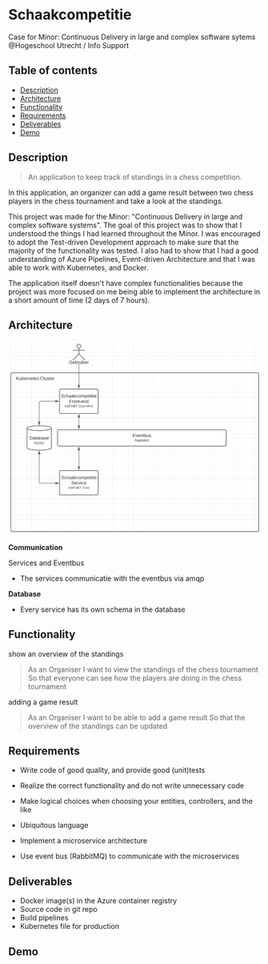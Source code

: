 # Schaakcompetitie 

Case for Minor: Continuous Delivery in large and complex software sytems @Hogeschool Utrecht / Info Support

## Table of contents
* [Description](#description)
* [Architecture](#Architecture)
* [Functionality](#functionality)
* [Requirements](#requirements)
* [Deliverables](#deliverables)
* [Demo](#demo)

## Description

> An application to keep track of standings in a chess competition. 

In this application, an organizer can add a game result between two chess players in the chess tournament and take a look at the standings.


This project was made for the Minor: "Continuous Delivery in large and complex software systems". The goal of this project was to show that I understood the things I had learned throughout the Minor. I was encouraged to adopt the Test-driven Development approach to make sure that the majority of the functionality was tested. I also had to show that I had a good understanding of Azure Pipelines, Event-driven Architecture and that I was able to work with Kubernetes, and Docker.

The application itself doesn't have complex functionalities because the project was more focused on me being able to implement the architecture in a short amount of time (2 days of 7 hours).


## Architecture

![Architecture](/_images/Architecture.png)

**Communication**

Services and Eventbus

- The services communicatie with the eventbus via amqp

**Database**

- Every service has its own schema in the database

## Functionality

show an overview of the standings
> As an Organiser
> I want to view the standings of the chess tournament
> So that everyone can see how the players are doing in the chess tournament



adding a game result
> As an Organiser 
> I want to be able to add a game result
> So that the overview of the standings can be updated 


## Requirements

- Write code of good quality, and provide good (unit)tests
- Realize the correct functionality and do not write unnecessary code
- Make logical choices when choosing your entities, controllers, and the like
- Ubiquitous language

- Implement a microservice architecture
- Use event bus (RabbitMQ) to communicate with the microservices

## Deliverables

- Docker image(s) in the Azure container registry
- Source code in git repo
- Build pipelines
- Kubernetes file for production

## Demo